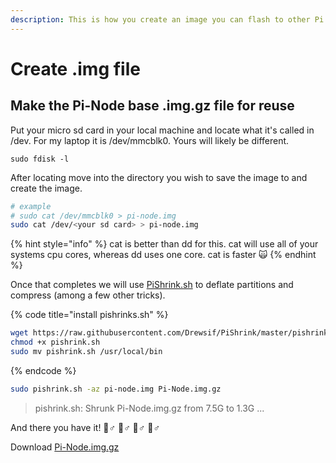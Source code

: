 ```yaml
---
description: This is how you create an image you can flash to other Pi's
---
```


# Create .img file

## Make the Pi-Node base .img.gz file for reuse

Put your micro sd card in your local machine and locate what it's called in /dev. For my laptop it is /dev/mmcblk0. Yours will likely be different.

```text
sudo fdisk -l
```

After locating move into the directory you wish to save the image to and create the image.

```bash
# example
# sudo cat /dev/mmcblk0 > pi-node.img
sudo cat /dev/<your sd card> > pi-node.img
```

{% hint style="info" %}
cat is better than dd for this. cat will use all of your systems cpu cores, whereas dd uses one core. cat is faster 🙀
{% endhint %}

Once that completes we will use [PiShrink.sh](https://github.com/Drewsif/PiShrink) to deflate partitions and compress \(among a few other tricks\).

{% code title="install pishrinks.sh" %}
```bash
wget https://raw.githubusercontent.com/Drewsif/PiShrink/master/pishrink.sh
chmod +x pishrink.sh
sudo mv pishrink.sh /usr/local/bin
```
{% endcode %}

```bash
sudo pishrink.sh -az pi-node.img Pi-Node.img.gz
```

> pishrink.sh: Shrunk Pi-Node.img.gz from 7.5G to 1.3G ...

And there you have it! 🧙♂ 🧙♂ 🧙♂ 🧙♂

Download [Pi-Node.img.gz](https://db.adamantium.online/Pi-Node.img.gz)

